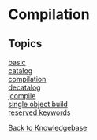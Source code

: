 # Compilation

<PageHeader />

## Topics

[basic](./basic/README.md)  
[catalog](./catalog/README.md)  
[compilation](./compilation/README.md)  
[decatalog](./decatalog/README.md)  
[jcompile](./jcompile/README.md)  
[single object build](./single-object-build/README.md)  
[reserved keywords](./reserved-keywords/README.md)  

[Back to Knowledgebase](./../README.md)

<PageFooter />
